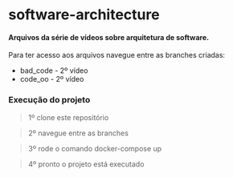 # software-architecture

#### Arquivos da série de vídeos sobre arquitetura de software.

Para ter acesso aos arquivos navegue entre as branches criadas:
* bad_code - 2º vídeo
* code_oo - 2º vídeo

### Execução do projeto
> 1º clone este repositório

> 2º navegue entre as branches

> 3º rode o comando docker-compose up

> 4º pronto o projeto está executado
